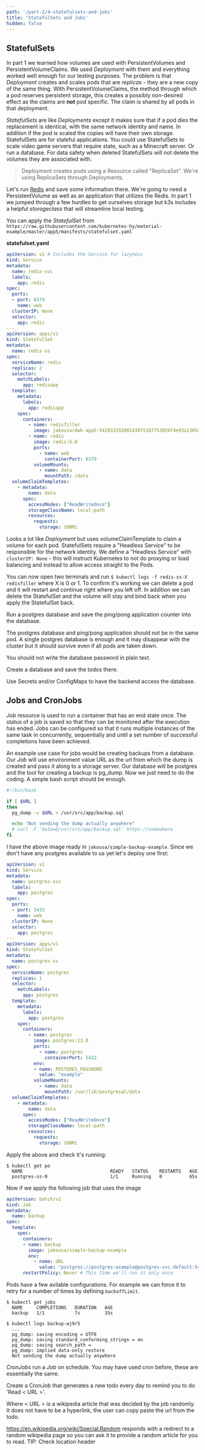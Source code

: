 ```yaml
---
path: '/part-2/4-statefulsets-and-jobs'
title: 'StatefulSets and Jobs'
hidden: false
---
```


## StatefulSets ##

In part 1 we learned how volumes are used with PersistentVolumes and PersistentVolumeClaims. We used *Deployment* with them and everything worked well enough for our testing purposes. The problem is that *Deployment* creates and scales pods that are *replicas* - they are a new copy of the same thing. With PersistentVolumeClaims, the method through which a pod reserves persistent storage, this creates a possibly non-desired effect as the claims are **not** pod specific. The claim is shared by all pods in that deployment.

*StatefulSets* are like *Deployments* except it makes sure that if a pod dies the replacement is identical, with the same network identity and name. In addition if the pod is scaled the copies will have their own storage. StatefulSets are for stateful applications. You could use StatefulSets to scale video game servers that require state, such as a Minecraft server. Or run a database. For data safety when deleted StatefulSets will not delete the volumes they are associated with.

> Deployment creates pods using a Resource called "ReplicaSet". We're using ReplicaSets through Deployments.

Let's run [Redis](https://redis.io) and save some information there. We're going to need a PersistentVolume as well as an application that utilizes the Redis. In part 1 we jumped through a few hurdles to get ourselves storage but k3s includes a helpful _storageclass_ that will streamline local testing.

You can apply the _StatefulSet_ from `https://raw.githubusercontent.com/kubernetes-hy/material-example/master/app5/manifests/statefulset.yaml`

**statefulset.yaml**

```yaml
apiVersion: v1 # Includes the Service for lazyness
kind: Service
metadata:
  name: redis-svc
  labels:
    app: redis
spec:
  ports:
  - port: 6379
    name: web
  clusterIP: None
  selector:
    app: redis
---
apiVersion: apps/v1
kind: StatefulSet
metadata:
  name: redis-ss
spec:
  serviceName: redis
  replicas: 2
  selector:
    matchLabels:
      app: redisapp
  template:
    metadata:
      labels:
        app: redisapp
    spec:
      containers:
        - name: redisfiller
          image: jakousa/dwk-app5:54203329200143875187753026f4e93a1305ae26
        - name: redis
          image: redis:5.0
          ports:
            - name: web
              containerPort: 6379
          volumeMounts:
            - name: data
              mountPath: /data
  volumeClaimTemplates:
    - metadata:
        name: data
      spec:
        accessModes: ["ReadWriteOnce"]
        storageClassName: local-path
        resources:
          requests:
            storage: 100Mi
```

Looks a lot like *Deployment* but uses volumeClaimTemplate to claim a volume for each pod. StatefulSets require a "Headless Service" to be responsible for the network identity. We define a "Headless Service" with `clusterIP: None` - this will instruct Kubernetes to not do proxying or load balancing and instead to allow access straight to the Pods.

You can now open two terminals and run `$ kubectl logs -f redis-ss-X redisfiller` where X is 0 or 1. To confirm it's working we can delete a pod and it will restart and continue right where you left off. In addition we can delete the StatefulSet and the volume will stay and bind back when you apply the StatefulSet back.

<exercise name='Exercise 2.07: Stateful applications'>

  Run a postgres database and save the ping/pong application counter into the database.

  The postgres database and ping/pong application should not be in the same pod.
  A single postgres database is enough and it may disappear with the cluster but it should survive even if all pods are taken down.

  You should not write the database password in plain text.

</exercise>

<exercise name='Exercise 2.08: Project v1.2'>

  Create a database and save the todos there.

  Use Secrets and/or ConfigMaps to have the backend access the database.

</exercise>

## Jobs and CronJobs ##

_Job_ resource is used to run a container that has an end state once. The status of a job is saved so that they can be monitored after the execution has ended. Jobs can be configured so that it runs multiple instances of the same task in concurrently, sequentially and until a set number of successful completions have been achieved.

An example use case for jobs would be creating backups from a database. Our _Job_ will use environment value URL as the url from which the dump is created and pass it along to a storage server. Our database will be postgres and the tool for creating a backup is pg_dump. Now we just need to do the coding. A simple bash script should be enough.

```bash
#!/bin/bash

if [ $URL ]
then
  pg_dump -v $URL > /usr/src/app/backup.sql

  echo "Not sending the dump actually anywhere"
  # curl -F ‘data=@/usr/src/app/backup.sql’ https://somewhere
fi
```

I have the above image ready in `jakousa/simple-backup-example`. Since we don't have any postgres available to us yet let's deploy one first:

```yaml
apiVersion: v1
kind: Service
metadata:
  name: postgres-svc
  labels:
    app: postgres
spec:
  ports:
  - port: 5432
    name: web
  clusterIP: None
  selector:
    app: postgres
---
apiVersion: apps/v1
kind: StatefulSet
metadata:
  name: postgres-ss
spec:
  serviceName: postgres
  replicas: 1
  selector:
    matchLabels:
      app: postgres
  template:
    metadata:
      labels:
        app: postgres
    spec:
      containers:
        - name: postgres
          image: postgres:13.0
          ports:
            - name: postgres
              containerPort: 5432
          env:
          - name: POSTGRES_PASSWORD
            value: "example"
          volumeMounts:
            - name: data
              mountPath: /var/lib/postgresql/data
  volumeClaimTemplates:
    - metadata:
        name: data
      spec:
        accessModes: ["ReadWriteOnce"]
        storageClassName: local-path
        resources:
          requests:
            storage: 100Mi
```

Apply the above and check it's running:

```console
$ kubectl get po
  NAME                                READY   STATUS    RESTARTS   AGE
  postgres-ss-0                       1/1     Running   0          65s
```

Now if we apply the following job that uses the image

```yaml
apiVersion: batch/v1
kind: Job
metadata:
  name: backup
spec:
  template:
    spec:
      containers:
      - name: backup
        image: jakousa/simple-backup-example
        env:
          - name: URL
            value: "postgres://postgres:example@postgres-svc.default:5432/postgres"
      restartPolicy: Never # This time we'll run it only once
```

Pods have a few avilable configurations. For example we can force it to retry for a number of times by defining `backoffLimit`.

```console
$ kubectl get jobs
  NAME     COMPLETIONS   DURATION   AGE
  backup   1/1           7s         35s

$ kubectl logs backup-wj9r5
  ...
  pg_dump: saving encoding = UTF8
  pg_dump: saving standard_conforming_strings = on
  pg_dump: saving search_path =
  pg_dump: implied data-only restore
  Not sending the dump actually anywhere
```

_CronJobs_ run a _Job_ on schedule. You may have used cron before, these are essentially the same.

<exercise name='Exercise 2.09: Daily todos'>

  Create a CronJob that generates a new todo every day to remind you to do 'Read < URL >'.

  Where < URL > is a wikipedia article that was decided by the job randomly. It does not have to be a hyperlink, the user can copy paste the url from the todo.

  https://en.wikipedia.org/wiki/Special:Random responds with a redirect to a random wikipedia page so you can ask it to provide a random article for you to read. TIP: Check location header

</exercise>
